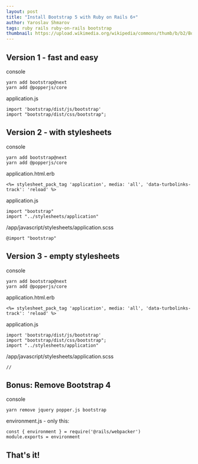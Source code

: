 ```yaml
---
layout: post
title: "Install Bootstrap 5 with Ruby on Rails 6+"
author: Yaroslav Shmarov
tags: ruby rails ruby-on-rails bootstrap
thumbnail: https://upload.wikimedia.org/wikipedia/commons/thumb/b/b2/Bootstrap_logo.svg/768px-Bootstrap_logo.svg.png
---
```


## Version 1 - fast and easy

console
```
yarn add bootstrap@next
yarn add @popperjs/core
```
application.js
```
import 'bootstrap/dist/js/bootstrap'
import "bootstrap/dist/css/bootstrap";
```

## Version 2 - with stylesheets

console
```
yarn add bootstrap@next
yarn add @popperjs/core
```
application.html.erb
```
<%= stylesheet_pack_tag 'application', media: 'all', 'data-turbolinks-track': 'reload' %>
```
application.js
```
import "bootstrap"
import "../stylesheets/application"
```
/app/javascript/stylesheets/application.scss
```
@import "bootstrap"
```

## Version 3 - empty stylesheets

console
```
yarn add bootstrap@next
yarn add @popperjs/core
```
application.html.erb
```
<%= stylesheet_pack_tag 'application', media: 'all', 'data-turbolinks-track': 'reload' %>
```
application.js
```
import 'bootstrap/dist/js/bootstrap'
import "bootstrap/dist/css/bootstrap";
import "../stylesheets/application"
```
/app/javascript/stylesheets/application.scss
```
//
```

## Bonus: Remove Bootstrap 4

console
```
yarn remove jquery popper.js bootstrap
```
environment.js - only this:
```
const { environment } = require('@rails/webpacker')
module.exports = environment
```

## That's it!

